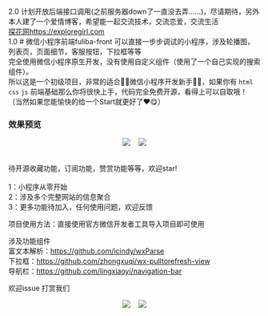 </br> 2.0 计划开放后端接口调用(之前服务器down了一直没去弄......)，尽请期待，另外本人建了一个爱情博客，希望能一起交流技术，交流恋爱，交流生活
  </br> [探花网https://exploregirl.com](https://exploregirl.com)
 </br> 1.0 # 微信小程序前端fuliba-front
可以直接一步步调试的小程序，涉及轮播图，列表页，页面细节，客服按钮，下拉框等等  </br>
完全使用微信小程序原生开发，没有使用自定义组件（使用了一个自己实现的搜索组件）。 </br> 所以这是一个初级项目，非常的适合🤹‍♀️微信小程序开发新手🤹‍♀️，如果你有 `html` `css` `js` 前端基础那么你将很快上手，代码完全免费开源，看得上可以自取哦！ </br>（当然如果您能愉快的给一个Start就更好了❤😋）
### 效果预览

<p align="center">
 <img src="https://onlyforread.oss-cn-beijing.aliyuncs.com/github/fuliba1.jpg"/>
 &nbsp;&nbsp;
<img src="https://onlyforread.oss-cn-beijing.aliyuncs.com/github/fuliba2.jpg"/>
</p>
</br>待开源收藏功能，订阅功能，赞赏功能等等，欢迎star!  </br>
</br> 1：小程序从零开始
</br> 2：涉及多个完整网站的信息聚合
</br> 3：更多功能待加入，任何使用问题，欢迎反馈

项目使用方法：直接使用官方微信开发者工具导入项目即可使用  </br>

涉及功能组件   </br>
富文本解析：https://github.com/icindy/wxParse    </br>
下拉框：https://github.com/zhongxuqi/wx-pulltorefresh-view    </br>
导航栏：https://github.com/lingxiaoyi/navigation-bar    </br>

欢迎issue
打赏我们
<p align="center">
 <img src="https://onlyforread.oss-cn-beijing.aliyuncs.com/github/wx.png"/>
 &nbsp;&nbsp;
<img src="https://onlyforread.oss-cn-beijing.aliyuncs.com/github/zfb.jpg"/>
</p>




